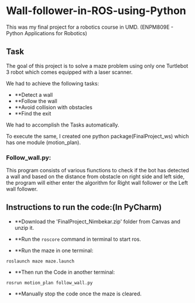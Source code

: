 # Wall-follower-in-ROS-using-Python

This was my final project for a robotics course in UMD. (ENPM809E - Python Applications for Robotics)

## Task
The goal of this project is to solve a maze problem using only one Turtlebot 3 robot which comes equipped with a laser scanner.

We had to achieve the following tasks:

* **Detect a wall
* **Follow the wall
* **Avoid collision with obstacles
* **Find the exit

We had to accomplish the Tasks automatically.

To execute the same, I created one python package(FinalProject_ws) which has one module (motion_plan).

### Follow_wall.py: 

This program consists of various fiunctions to check if the bot has detected a wall and based on the distance from obstacle on 
right side and left side, the program will either enter the algorithm for Right wall follower or the Left wall follower.		



## Instructions to run the code:(In PyCharm)

* **Download the 'FinalProject_Nimbekar.zip' folder from Canvas and unzip it.

* **Run the `roscore` command in terminal to start ros.

* **Run the maze in one terminal:
```
roslaunch maze maze.launch
```
* **Then run the Code in another terminal: 
```
rosrun motion_plan follow_wall.py
```
* **Manually stop the code once the maze is cleared.

